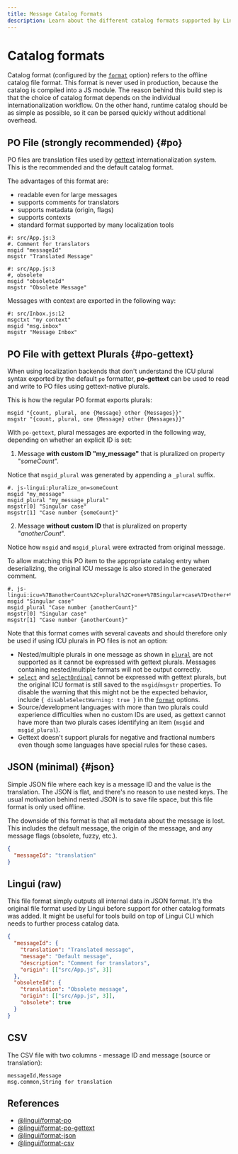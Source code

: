 ```yaml
---
title: Message Catalog Formats
description: Learn about the different catalog formats supported by Lingui
---
```


# Catalog formats

Catalog format (configured by the [`format`](/docs/ref/conf.md#format) option) refers to the offline catalog file format. This format is never used in production, because the catalog is compiled into a JS module. The reason behind this build step is that the choice of catalog format depends on the individual internationalization workflow. On the other hand, runtime catalog should be as simple as possible, so it can be parsed quickly without additional overhead.

## PO File (strongly recommended) {#po}

PO files are translation files used by [gettext](https://www.gnu.org/software/gettext/manual/html_node/PO-Files.html) internationalization system. This is the recommended and the default catalog format.

The advantages of this format are:

- readable even for large messages
- supports comments for translators
- supports metadata (origin, flags)
- supports contexts
- standard format supported by many localization tools

```po
#: src/App.js:3
#. Comment for translators
msgid "messageId"
msgstr "Translated Message"

#: src/App.js:3
#, obsolete
msgid "obsoleteId"
msgstr "Obsolete Message"
```

Messages with context are exported in the following way:

```po
#: src/Inbox.js:12
msgctxt "my context"
msgid "msg.inbox"
msgstr "Message Inbox"
```

## PO File with gettext Plurals {#po-gettext}

When using localization backends that don't understand the ICU plural syntax exported by the default `po` formatter, **po-gettext** can be used to read and write to PO files using gettext-native plurals.

This is how the regular PO format exports plurals:

```po
msgid "{count, plural, one {Message} other {Messages}}"
msgstr "{count, plural, one {Message} other {Messages}}"
```

With `po-gettext`, plural messages are exported in the following way, depending on whether an explicit ID is set:

1. Message **with custom ID "my_message"** that is pluralized on property "_someCount_".

Notice that `msgid_plural` was generated by appending a `_plural` suffix.

```po
#. js-lingui:pluralize_on=someCount
msgid "my_message"
msgid_plural "my_message_plural"
msgstr[0] "Singular case"
msgstr[1] "Case number {someCount}"
```

2. Message **without custom ID** that is pluralized on property "_anotherCount_".

Notice how `msgid` and `msgid_plural` were extracted from original message.

To allow matching this PO item to the appropriate catalog entry when deserializing, the original ICU message is also stored in the generated comment.

```po
#. js-lingui:icu=%7BanotherCount%2C+plural%2C+one+%7BSingular+case%7D+other+%7BCase+number+%7BanotherCount%7D%7D%7D&pluralize_on=anotherCount
msgid "Singular case"
msgid_plural "Case number {anotherCount}"
msgstr[0] "Singular case"
msgstr[1] "Case number {anotherCount}"
```

Note that this format comes with several caveats and should therefore only be used if using ICU plurals in PO files is not an option:

- Nested/multiple plurals in one message as shown in [`plural`](/docs/ref/macro.mdx#plural) are not supported as it cannot be expressed with gettext plurals. Messages containing nested/multiple formats will not be output correctly.
- [`select`](/docs/ref/macro.mdx#select) and [`selectOrdinal`](/docs/ref/macro.mdx#selectordinal) cannot be expressed with gettext plurals, but the original ICU format is still saved to the `msgid`/`msgstr` properties. To disable the warning that this might not be the expected behavior, include `{ disableSelectWarning: true }` in the [`format`](/docs/ref/conf.md#format) options.
- Source/development languages with more than two plurals could experience difficulties when no custom IDs are used, as gettext cannot have more than two plurals cases identifying an item (`msgid` and `msgid_plural`).
- Gettext doesn't support plurals for negative and fractional numbers even though some languages have special rules for these cases.

## JSON (minimal) {#json}

Simple JSON file where each key is a message ID and the value is the translation. The JSON is flat, and there's no reason to use nested keys. The usual motivation behind nested JSON is to save file space, but this file format is only used offline.

The downside of this format is that all metadata about the message is lost. This includes the default message, the origin of the message, and any message flags (obsolete, fuzzy, etc.).

```json
{
  "messageId": "translation"
}
```

## Lingui (raw)

This file format simply outputs all internal data in JSON format. It's the original file format used by Lingui before support for other catalog formats was added. It might be useful for tools build on top of Lingui CLI which needs to further process catalog data.

```json
{
  "messageId": {
    "translation": "Translated message",
    "message": "Default message",
    "description": "Comment for translators",
    "origin": [["src/App.js", 3]]
  },
  "obsoleteId": {
    "translation": "Obsolete message",
    "origin": [["src/App.js", 3]],
    "obsolete": true
  }
}
```

## CSV

The CSV file with two columns - message ID and message (source or translation):

```csv
messageId,Message
msg.common,String for translation
```

## References

- [@lingui/format-po](https://www.npmjs.com/package/@lingui/format-po)
- [@lingui/format-po-gettext](https://www.npmjs.com/package/@lingui/format-po-gettext)
- [@lingui/format-json](https://www.npmjs.com/package/@lingui/format-json)
- [@lingui/format-csv](https://www.npmjs.com/package/@lingui/format-csv)
